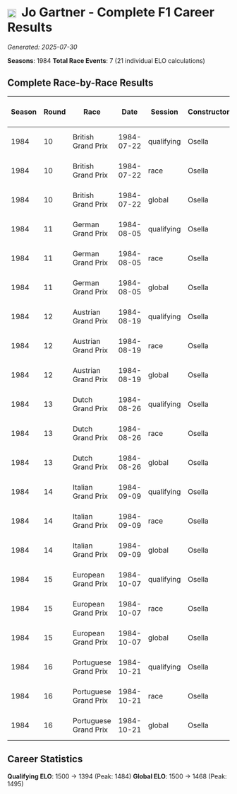 # <img src="https://upload.wikimedia.org/wikipedia/commons/4/41/Flag_of_Austria.svg" alt="Austria" width="20" height="auto" style="vertical-align: middle; margin-right: 5px;" onerror="this.outerHTML='🇦🇹'; this.style.marginRight='5px';"/> Jo Gartner - Complete F1 Career Results

*Generated: 2025-07-30*

**Seasons**: 1984
**Total Race Events**: 7 (21 individual ELO calculations)

## Complete Race-by-Race Results

| Season | Round | Race | Date | Session | Constructor | Position | Starting ELO | ELO Change | Final ELO | Teammate | Teammate Position | Teammate Starting ELO | Teammate ELO Change | Teammate Final ELO |
|--------|-------|------|------|---------|-------------|----------|--------------|------------|-----------|----------|-------------------|----------------------|---------------------|-------------------|
| 1984 | 10 | British Grand Prix | 1984-07-22 | qualifying | Osella | 27 | 1500 | -32 | 1468 | <img src="https://upload.wikimedia.org/wikipedia/commons/0/03/Flag_of_Italy.svg" alt="Italy" width="20" height="auto" style="vertical-align: middle; margin-right: 5px;" onerror="this.outerHTML='🇮🇹'; this.style.marginRight='5px';"/> Piercarlo Ghinzani | 21 | N/A | N/A | N/A |
| 1984 | 10 | British Grand Prix | 1984-07-22 | race | Osella | DNF | 1500 | N/A | 1500 | <img src="https://upload.wikimedia.org/wikipedia/commons/0/03/Flag_of_Italy.svg" alt="Italy" width="20" height="auto" style="vertical-align: middle; margin-right: 5px;" onerror="this.outerHTML='🇮🇹'; this.style.marginRight='5px';"/> Piercarlo Ghinzani | 9 | N/A | N/A | N/A |
| 1984 | 10 | British Grand Prix | 1984-07-22 | global | Osella | Q:27/R:DNF | 1500 | -10 | 1490 | <img src="https://upload.wikimedia.org/wikipedia/commons/0/03/Flag_of_Italy.svg" alt="Italy" width="20" height="auto" style="vertical-align: middle; margin-right: 5px;" onerror="this.outerHTML='🇮🇹'; this.style.marginRight='5px';"/> Piercarlo Ghinzani | Q:21/R:9 | N/A | N/A | N/A |
| 1984 | 11 | German Grand Prix | 1984-08-05 | qualifying | Osella | 23 | 1468 | -26 | 1441 | <img src="https://upload.wikimedia.org/wikipedia/commons/0/03/Flag_of_Italy.svg" alt="Italy" width="20" height="auto" style="vertical-align: middle; margin-right: 5px;" onerror="this.outerHTML='🇮🇹'; this.style.marginRight='5px';"/> Piercarlo Ghinzani | 21 | N/A | N/A | N/A |
| 1984 | 11 | German Grand Prix | 1984-08-05 | race | Osella | DNF | 1500 | N/A | 1500 | <img src="https://upload.wikimedia.org/wikipedia/commons/0/03/Flag_of_Italy.svg" alt="Italy" width="20" height="auto" style="vertical-align: middle; margin-right: 5px;" onerror="this.outerHTML='🇮🇹'; this.style.marginRight='5px';"/> Piercarlo Ghinzani | DNF | N/A | N/A | N/A |
| 1984 | 11 | German Grand Prix | 1984-08-05 | global | Osella | Q:23/R:DNF | 1490 | -8 | 1483 | <img src="https://upload.wikimedia.org/wikipedia/commons/0/03/Flag_of_Italy.svg" alt="Italy" width="20" height="auto" style="vertical-align: middle; margin-right: 5px;" onerror="this.outerHTML='🇮🇹'; this.style.marginRight='5px';"/> Piercarlo Ghinzani | Q:21/R:DNF | N/A | N/A | N/A |
| 1984 | 12 | Austrian Grand Prix | 1984-08-19 | qualifying | Osella | 22 | 1441 | +42 | 1484 | <img src="https://upload.wikimedia.org/wikipedia/commons/0/03/Flag_of_Italy.svg" alt="Italy" width="20" height="auto" style="vertical-align: middle; margin-right: 5px;" onerror="this.outerHTML='🇮🇹'; this.style.marginRight='5px';"/> Piercarlo Ghinzani | 23 | N/A | N/A | N/A |
| 1984 | 12 | Austrian Grand Prix | 1984-08-19 | race | Osella | DNF | 1500 | N/A | 1500 | <img src="https://upload.wikimedia.org/wikipedia/commons/0/03/Flag_of_Italy.svg" alt="Italy" width="20" height="auto" style="vertical-align: middle; margin-right: 5px;" onerror="this.outerHTML='🇮🇹'; this.style.marginRight='5px';"/> Piercarlo Ghinzani | DNF | N/A | N/A | N/A |
| 1984 | 12 | Austrian Grand Prix | 1984-08-19 | global | Osella | Q:22/R:DNF | 1483 | +13 | 1495 | <img src="https://upload.wikimedia.org/wikipedia/commons/0/03/Flag_of_Italy.svg" alt="Italy" width="20" height="auto" style="vertical-align: middle; margin-right: 5px;" onerror="this.outerHTML='🇮🇹'; this.style.marginRight='5px';"/> Piercarlo Ghinzani | Q:23/R:DNF | N/A | N/A | N/A |
| 1984 | 13 | Dutch Grand Prix | 1984-08-26 | qualifying | Osella | 23 | 1484 | -29 | 1455 | <img src="https://upload.wikimedia.org/wikipedia/commons/0/03/Flag_of_Italy.svg" alt="Italy" width="20" height="auto" style="vertical-align: middle; margin-right: 5px;" onerror="this.outerHTML='🇮🇹'; this.style.marginRight='5px';"/> Piercarlo Ghinzani | 21 | N/A | N/A | N/A |
| 1984 | 13 | Dutch Grand Prix | 1984-08-26 | race | Osella | DNF | 1500 | N/A | 1500 | <img src="https://upload.wikimedia.org/wikipedia/commons/0/03/Flag_of_Italy.svg" alt="Italy" width="20" height="auto" style="vertical-align: middle; margin-right: 5px;" onerror="this.outerHTML='🇮🇹'; this.style.marginRight='5px';"/> Piercarlo Ghinzani | DNF | N/A | N/A | N/A |
| 1984 | 13 | Dutch Grand Prix | 1984-08-26 | global | Osella | Q:23/R:DNF | 1495 | -9 | 1487 | <img src="https://upload.wikimedia.org/wikipedia/commons/0/03/Flag_of_Italy.svg" alt="Italy" width="20" height="auto" style="vertical-align: middle; margin-right: 5px;" onerror="this.outerHTML='🇮🇹'; this.style.marginRight='5px';"/> Piercarlo Ghinzani | Q:21/R:DNF | N/A | N/A | N/A |
| 1984 | 14 | Italian Grand Prix | 1984-09-09 | qualifying | Osella | 24 | 1455 | -24 | 1431 | <img src="https://upload.wikimedia.org/wikipedia/commons/0/03/Flag_of_Italy.svg" alt="Italy" width="20" height="auto" style="vertical-align: middle; margin-right: 5px;" onerror="this.outerHTML='🇮🇹'; this.style.marginRight='5px';"/> Piercarlo Ghinzani | 22 | N/A | N/A | N/A |
| 1984 | 14 | Italian Grand Prix | 1984-09-09 | race | Osella | 5 | 1500 | N/A | 1500 | <img src="https://upload.wikimedia.org/wikipedia/commons/0/03/Flag_of_Italy.svg" alt="Italy" width="20" height="auto" style="vertical-align: middle; margin-right: 5px;" onerror="this.outerHTML='🇮🇹'; this.style.marginRight='5px';"/> Piercarlo Ghinzani | DNF | N/A | N/A | N/A |
| 1984 | 14 | Italian Grand Prix | 1984-09-09 | global | Osella | Q:24/R:5 | 1487 | -7 | 1479 | <img src="https://upload.wikimedia.org/wikipedia/commons/0/03/Flag_of_Italy.svg" alt="Italy" width="20" height="auto" style="vertical-align: middle; margin-right: 5px;" onerror="this.outerHTML='🇮🇹'; this.style.marginRight='5px';"/> Piercarlo Ghinzani | Q:22/R:DNF | N/A | N/A | N/A |
| 1984 | 15 | European Grand Prix | 1984-10-07 | qualifying | Osella | 22 | 1431 | -20 | 1411 | <img src="https://upload.wikimedia.org/wikipedia/commons/0/03/Flag_of_Italy.svg" alt="Italy" width="20" height="auto" style="vertical-align: middle; margin-right: 5px;" onerror="this.outerHTML='🇮🇹'; this.style.marginRight='5px';"/> Piercarlo Ghinzani | 20 | N/A | N/A | N/A |
| 1984 | 15 | European Grand Prix | 1984-10-07 | race | Osella | DNF | 1500 | N/A | 1500 | <img src="https://upload.wikimedia.org/wikipedia/commons/0/03/Flag_of_Italy.svg" alt="Italy" width="20" height="auto" style="vertical-align: middle; margin-right: 5px;" onerror="this.outerHTML='🇮🇹'; this.style.marginRight='5px';"/> Piercarlo Ghinzani | DNF | N/A | N/A | N/A |
| 1984 | 15 | European Grand Prix | 1984-10-07 | global | Osella | Q:22/R:DNF | 1479 | -6 | 1473 | <img src="https://upload.wikimedia.org/wikipedia/commons/0/03/Flag_of_Italy.svg" alt="Italy" width="20" height="auto" style="vertical-align: middle; margin-right: 5px;" onerror="this.outerHTML='🇮🇹'; this.style.marginRight='5px';"/> Piercarlo Ghinzani | Q:20/R:DNF | N/A | N/A | N/A |
| 1984 | 16 | Portuguese Grand Prix | 1984-10-21 | qualifying | Osella | 24 | 1411 | -17 | 1394 | <img src="https://upload.wikimedia.org/wikipedia/commons/0/03/Flag_of_Italy.svg" alt="Italy" width="20" height="auto" style="vertical-align: middle; margin-right: 5px;" onerror="this.outerHTML='🇮🇹'; this.style.marginRight='5px';"/> Piercarlo Ghinzani | 22 | N/A | N/A | N/A |
| 1984 | 16 | Portuguese Grand Prix | 1984-10-21 | race | Osella | DNF | 1500 | N/A | 1500 | <img src="https://upload.wikimedia.org/wikipedia/commons/0/03/Flag_of_Italy.svg" alt="Italy" width="20" height="auto" style="vertical-align: middle; margin-right: 5px;" onerror="this.outerHTML='🇮🇹'; this.style.marginRight='5px';"/> Piercarlo Ghinzani | DNF | N/A | N/A | N/A |
| 1984 | 16 | Portuguese Grand Prix | 1984-10-21 | global | Osella | Q:24/R:DNF | 1473 | -5 | 1468 | <img src="https://upload.wikimedia.org/wikipedia/commons/0/03/Flag_of_Italy.svg" alt="Italy" width="20" height="auto" style="vertical-align: middle; margin-right: 5px;" onerror="this.outerHTML='🇮🇹'; this.style.marginRight='5px';"/> Piercarlo Ghinzani | Q:22/R:DNF | N/A | N/A | N/A |

## Career Statistics

**Qualifying ELO**: 1500 → 1394 (Peak: 1484)
**Global ELO**: 1500 → 1468 (Peak: 1495)
